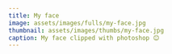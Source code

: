```yaml
---
title: My face
image: assets/images/fulls/my-face.jpg
thumbnail: assets/images/thumbs/my-face.jpg
caption: My face clipped with photoshop 😊
---
```

